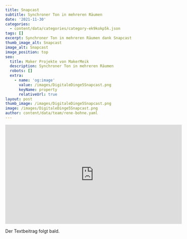 ```yaml
---
title: Snapcast
subtitle: Synchroner Ton in mehreren Räumen
date: '2021-11-30'
categories:
  - content/data/categories/category-ek9kokp5k.json
tags: []
excerpt: Synchroner Ton in mehreren Räumen dank Snapcast
thumb_image_alt: Snapcast
image_alt: Snapcast
image_position: top
seo:
  title: Maker Projekte von MakerMeik
  description: Synchroner Ton in mehreren Räumen
  robots: []
  extra:
    - name: 'og:image'
      value: /images/DigitaleDinge5Snapcast.png
      keyName: property
      relativeUrl: true
layout: post
thumb_image: /images/DigitaleDinge5Snapcast.png
image: /images/DigitaleDinge5Snapcast.png
author: content/data/team/rene-bohne.yaml
---
```

<iframe width="560" height="315"
src="https://www.youtube.com/embed/QSRWJ-n7vms?modestbranding=1"
frameborder="0" allow="accelerometer; autoplay; encrypted-media;
gyroscope; picture-in-picture" allowfullscreen>\\\</iframe>

Der Textbeitrag folgt bald.
